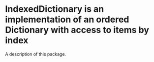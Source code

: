 # IndexedDictionary is an implementation of an ordered Dictionary with access to items by index

A description of this package.
